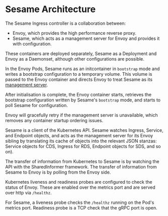 # Sesame Architecture

The Sesame Ingress controller is a collaboration between:

* Envoy, which provides the high performance reverse proxy.
* Sesame, which acts as a management server for Envoy and provides it with configuration.

These containers are deployed separately, Sesame as a Deployment and Envoy as a Daemonset, although other configurations are possible.

In the Envoy Pods, Sesame runs as an initcontainer in `bootstrap` mode and writes a bootstrap configuration to a temporary volume.
This volume is passed to the Envoy container and directs Envoy to treat Sesame as its [management server](https://www.envoyproxy.io/docs/envoy/v1.11.2/api-docs/xds_protocol).

After initialisation is complete, the Envoy container starts, retrieves the bootstrap configuration written by Sesame's `bootstrap` mode, and starts to poll Sesame for configuration.

Envoy will gracefully retry if the management server is unavailable, which removes any container startup ordering issues.

Sesame is a client of the Kubernetes API. Sesame watches Ingress, Service, and Endpoint objects, and acts as the management server for its Envoy sibling by translating its cache of objects into the relevant JSON stanzas: Service objects for CDS, Ingress for RDS, Endpoint objects for SDS, and so on).

The transfer of information from Kubernetes to Sesame is by watching the API with the SharedInformer framework.
The transfer of information from Sesame to Envoy is by polling from the Envoy side.

Kubernetes liveness and readiness probes are configured to check the status of Envoy.
These are enabled over the metrics port and are served over http via `/healthz`.

For Sesame, a liveness probe checks the `/healthz` running on the Pod's metrics port.
Readiness probe is a TCP check that the gRPC port is open.
